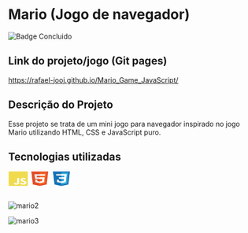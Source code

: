 # Mario (Jogo de navegador)

![Badge Concluido](http://img.shields.io/static/v1?label=STATUS&message=CONCLUIDO&color=GREEN&style=for-the-badge)

## Link do projeto/jogo (Git pages)
https://rafael-jooj.github.io/Mario_Game_JavaScript/

## Descrição do Projeto
<p>Esse projeto se trata de um mini jogo para navegador inspirado no jogo Mario utilizando HTML, CSS e JavaScript puro.</p> 

## Tecnologias utilizadas
<div style="display: inline_block">
<img align="center" alt="Rafa-Js" height="30" width="40" src="https://raw.githubusercontent.com/devicons/devicon/master/icons/javascript/javascript-plain.svg">
<img align="center" alt="Rafa-HTML" height="30" width="40" src="https://raw.githubusercontent.com/devicons/devicon/master/icons/html5/html5-original.svg">
<img align="center" alt="Rafa-CSS" height="30" width="40" src="https://raw.githubusercontent.com/devicons/devicon/master/icons/css3/css3-original.svg">
</div><br>

![mario2](https://user-images.githubusercontent.com/71270235/182066314-07a19763-56cd-4427-a215-0975358ea7fc.png)

![mario3](https://user-images.githubusercontent.com/71270235/182066340-6e976e78-1681-4f4f-a80b-eb6ec29cdf45.png)
